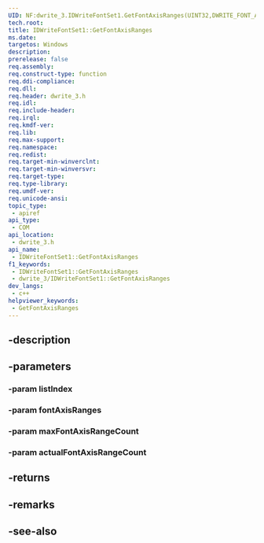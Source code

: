 ```yaml
---
UID: NF:dwrite_3.IDWriteFontSet1.GetFontAxisRanges(UINT32,DWRITE_FONT_AXIS_RANGE,UINT32,UINT32)
tech.root: 
title: IDWriteFontSet1::GetFontAxisRanges
ms.date: 
targetos: Windows
description: 
prerelease: false
req.assembly: 
req.construct-type: function
req.ddi-compliance: 
req.dll: 
req.header: dwrite_3.h
req.idl: 
req.include-header: 
req.irql: 
req.kmdf-ver: 
req.lib: 
req.max-support: 
req.namespace: 
req.redist: 
req.target-min-winverclnt: 
req.target-min-winversvr: 
req.target-type: 
req.type-library: 
req.umdf-ver: 
req.unicode-ansi: 
topic_type:
 - apiref
api_type:
 - COM
api_location:
 - dwrite_3.h
api_name:
 - IDWriteFontSet1::GetFontAxisRanges
f1_keywords:
 - IDWriteFontSet1::GetFontAxisRanges
 - dwrite_3/IDWriteFontSet1::GetFontAxisRanges
dev_langs:
 - c++
helpviewer_keywords:
 - GetFontAxisRanges
---
```


## -description

## -parameters

### -param listIndex

### -param fontAxisRanges

### -param maxFontAxisRangeCount

### -param actualFontAxisRangeCount

## -returns

## -remarks

## -see-also


